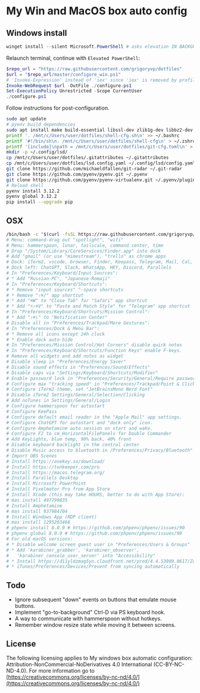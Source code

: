 # My Win and MacOS box auto config

## Windows install

```ps1
winget install --silent Microsoft.PowerShell # asks elevation IN BACKGROUND
```

Relaunch terminal, continue with `Elevated PowerShell`:

```ps1
$repo_url = "https://raw.githubusercontent.com/grigoryvp/dotfiles"
$url = "$repo_url/master/configure_win.ps1"
# 'Invoke-Expression' instead of 'iex' since 'iex' is removed by profile.ps1
Invoke-WebRequest $url -OutFile ./configure.ps1
Set-ExecutionPolicy Unrestricted -Scope CurrentUser
./configure.ps1
```

Follow instructions for post-configuration.

```sh
sudo apt update
# pyenv build dependencies
sudo apt install make build-essential libssl-dev zlib1g-dev libbz2-dev libreadline-dev libsqlite3-dev wget curl llvm libncursesw5-dev xz-utils tk-dev libxml2-dev libxmlsec1-dev libffi-dev liblzma-dev
printf '. /mnt/c/Users/user/dotfiles/shell-cfg.sh\n' >> ~/.bashrc
printf '#!/bin/sh\n. /mnt/c/Users/user/dotfiles/shell-cfg\n' > ~/.zshrc
printf '[include]\npath = /mnt/c/Users/user/dotfiles/git-cfg.toml\n' > ~/.gitconfig
mkdir -p ~/.config/lsd/
cp /mnt/c/Users/user/dotfiles/.gitattributes ~/.gitattributes
cp /mnt/c/Users/user/dotfiles/lsd.config.yaml ~/.config/lsd/config.yaml
git clone https://github.com/michaeldfallen/git-radar ~/.git-radar
git clone https://github.com/pyenv/pyenv.git ~/.pyenv
git clone https://github.com/pyenv/pyenv-virtualenv.git ~/.pyenv/plugins/pyenv-virtualenv
# Reload shell
pyenv install 3.12.2
pyenv global 3.12.2
pip install --upgrade pip
```

## OSX

```sh
/bin/bash -c "$(curl -fsSL https://raw.githubusercontent.com/grigoryvp/dotfiles/HEAD/configure_macos.sh)"
# Menu: command-drag out "spotlight", "wifi"
# Menu: hammerspoon, lunar, tailscale, command center, time
# Drop "/System/Library/CoreServices/Finder.app" into dock
# Add "gmail" (or use "mimestream"), "trello" as chrome apps
# Dock: iTerm2, vscode, browser, Finder, Keepass, Telegram, Mail, Cal, Trello
# Dock left: ChatGPT, Slack, WhatsApp, HEY, Discord, Parallels
# In "Preferences/Keyboard/Input Sources":
# * Add "Russian-PC", "Japanese-Romaji"
# In "Preferences/Keyboard/Shortcuts":
# * Remove "input sources" ^-space shortcuts
# * Remove "⇧⌘/" app shortcut
# * Add "⌘W" to "Close Tab" for "Safari" app shortcut
# * Add "⌥⇧⌘V" to "Paste and Match Style" for "Telegram" app shortcut
# In "Preferences/Keyboard/Shortcuts/Mission Control":
# * Add "⇧⌘\" to "Notification Center"
# Disable all in "Preferences/Trackpad/More Gestures":
# In "Preferences/Dock & Menu Bar":
# * Remove all icons except 24h clock
# * Enable dock auto-hide
# In "Preferences/Mission Control/Hot Corners" disable quick notes
# In "Preferences/Keyboard/Shortcuts/Function Keys" enable F-keys.
# Remove all widgets and add notes as widget
# Disable sleep in "Preferences/Energy Saver"
# Disable sound effects in "Preferences/Sound/Effects"
# Disable caps via "Settings/Keyboard/Shortcuts/Modifier"
# Enable password lock in "Preferences/Security/General/Require password"
# Configure max "tracking speed" in "Preferences/Trackpad/Point & Click"
# Configure iTerm2 theme, set "JetBrainsMono Nerd Font"
# Disable iTerm2 Settings/General/Selection/Clicking
# Add noTunes in Settings/General/Login
# Configure hammerspoon for autostart
# Configure KeePass
# Configure default email reader in the "Apple Mail" app settings.
# Configure ChatGPT for autostart and "dock only" icon.
# Configure Amphetamine auto session on start and wake.
# Configure F2 to cm_HorizontalFilePanels for Double Commander
# Add KeyLights, blue temp, 90% back, 40% front
# Disable keyboard backlight in the control center
# Disable Music access to bluetooth in /Preferences/Privacy/Bluetooth"
# Import OBS Scenes
# Install https://onekey.so/download/
# Install https://tonkeeper.com/pro
# Install https://macos.telegram.org/
# Install Parallels Desktop
# Install Microsoft PowerPoint
# Install Pixelmator Pro from App Store
# Install Xcode (this may take HOURS, better to do with App Store):
# mas install 497799835
# Install Amphetamine
# mas install 937984704
# Install Windows App (RDP client)
# mas install 1295203466
# phpenv install 8.0.9 # https://github.com/phpenv/phpenv/issues/90
# phpenv global 8.0.9 # https://github.com/phpenv/phpenv/issues/90
# For old macOS versions:
# * Disable welcome screen guest user in "Preferences/Users & Groups"
# * Add 'karabiner_grabber', 'karabiner_observer',
#   'karabiner_console_user_server' into "Accessibility"
# * Install https://d11yldzmag5yn.cloudfront.net/prod/4.4.53909.0617/Zoom.pkg
# * iTunes/Preferences/Devices/Prevent from syncing automatically
```

## Todo

* Ignore subsequent "down" events on buttons that emulate mouse buttons.
* Implement "go-to-background" Ctrl-D via PS keyboard hook.
* A way to communicate with hammerspoon without hotkeys.
* Remember window resize state while moving it between screens.

## License

The following licensing applies to My windows box automatic configuration:
Attribution-NonCommercial-NoDerivatives 4.0 International
(CC-BY-NC-ND-4.0). For more information go to
[https://creativecommons.org/licenses/by-nc-nd/4.0/](https://creativecommons.org/licenses/by-nc-nd/4.0/)
